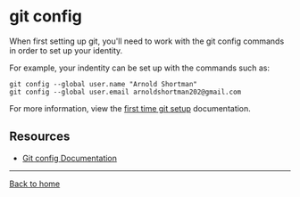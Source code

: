 # git config

When first setting up git, you'll need to work with the git config commands in order to set up your identity.

For example, your indentity can be set up with the commands such as: 

```
git config --global user.name "Arnold Shortman"
git config --global user.email arnoldshortman202@gmail.com
```

For more information, view the [first time git setup](https://git-scm.com/book/en/v2/Getting-Started-First-Time-Git-Setup) documentation.

## Resources

- [Git config Documentation](https://git-scm.com/docs/git-config)

---

[Back to home](../README.md)

